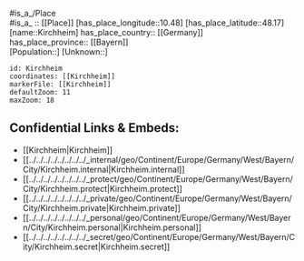 ﻿---
location: [48.17,10.48] 
mapzoom: [7,12] 
mapmarker: city 
type: City
tags:
- geo/City


SpocWebEntityId: 31442
isDeleted: false
confidential: public

---
#is_a_/Place  
#is_a_ :: [[Place]] 
[has_place_longitude::10.48] 
[has_place_latitude::48.17] 
[name::Kirchheim] 
has_place_country:: [[Germany]]  
has_place_province:: [[Bayern]]  
[Population::] 
[Unknown::] 


```leaflet
id: Kirchheim
coordinates: [[Kirchheim]] 
markerFile: [[Kirchheim]] 
defaultZoom: 11 
maxZoom: 18
```


## Confidential Links & Embeds: 
- [[Kirchheim|Kirchheim]]  
- [[../../../../../../../../_internal/geo/Continent/Europe/Germany/West/Bayern/City/Kirchheim.internal|Kirchheim.internal]] 
- [[../../../../../../../../_protect/geo/Continent/Europe/Germany/West/Bayern/City/Kirchheim.protect|Kirchheim.protect]] 
- [[../../../../../../../../_private/geo/Continent/Europe/Germany/West/Bayern/City/Kirchheim.private|Kirchheim.private]] 
- [[../../../../../../../../_personal/geo/Continent/Europe/Germany/West/Bayern/City/Kirchheim.personal|Kirchheim.personal]] 
- [[../../../../../../../../_secret/geo/Continent/Europe/Germany/West/Bayern/City/Kirchheim.secret|Kirchheim.secret]] 
